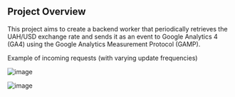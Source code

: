 ## Project Overview

This project aims to create a backend worker that periodically retrieves the UAH/USD exchange rate and sends it as an event to Google Analytics 4 (GA4) using the Google Analytics Measurement Protocol (GAMP).

Example of incoming requests (with varying update frequencies) 

![image](https://github.com/user-attachments/assets/fa05b62f-f329-4ef9-9a8c-21d9a1a7df79)

![image](https://github.com/user-attachments/assets/8a1331c1-4fef-4dde-9ad4-a95f6e3939ca)
